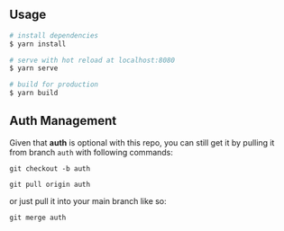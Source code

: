 
## Usage
``` bash
# install dependencies
$ yarn install

# serve with hot reload at localhost:8080
$ yarn serve

# build for production
$ yarn build

```

## Auth Management
Given that **auth** is optional with this repo, you can still get it by pulling it from branch `auth` with following commands:

`git checkout -b auth`

`git pull origin auth`

or just pull it into your main branch like so:

`git merge auth`
